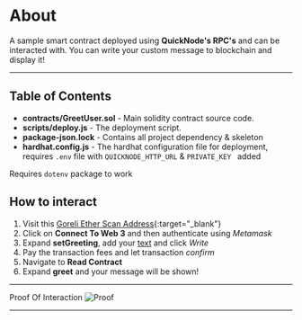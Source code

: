 # About
A sample smart contract deployed using **QuickNode's RPC's** and can be interacted with.
You can write your custom message to blockchain and display it! 

---
## Table of Contents
 - **contracts/GreetUser.sol** - Main solidity contract source code.
 - **scripts/deploy.js** - The deployment script.
 - **package-json.lock** - Contains all project dependency & skeleton
 - **hardhat.config.js** - The hardhat configuration file for deployment, requires `.env` file with `QUICKNODE_HTTP_URL` & `PRIVATE_KEY ` added 

Requires `dotenv` package to work



## How to interact
 
  1. Visit this [Goreli Ether Scan Address](https://goerli.etherscan.io/address/0xdA9595a862b0166BD74c49C1aE0C1ca3bbBdBbCA#writeContract){:target="_blank"}
  2. Click on **Connect To Web 3** and then authenticate using *Metamask*
  3. Expand **setGreeting**, add your <u>text</u> and click *Write*
  4. Pay the transaction fees and let transaction *confirm*
  5. Navigate to **Read Contract**
  6. Expand **greet** and your message will be shown!
  
  ---
  Proof Of Interaction
  ![Proof](https://user-images.githubusercontent.com/74095712/200911700-b44b3d10-2e77-4c2f-8e10-71e7280e58ed.png)
  
  ---
